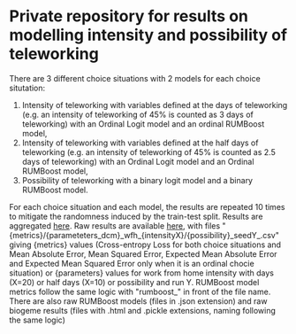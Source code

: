 # Private repository for results on modelling intensity and possibility of teleworking

There are 3 different choice situations with 2 models for each choice situtation:
1. Intensity of teleworking with variables defined at the days of teleworking (e.g. an intensity of teleworking of 45% is counted as 3 days of teleworking) with an Ordinal Logit model and an ordinal RUMBoost model,
2. Intensity of teleworking with variables defined at the half days of teleworking (e.g. an intensity of teleworking of 45% is counted as 2.5 days of teleworking) with an Ordinal Logit model and an Ordinal RUMBoost model,
3. Possibility of teleworking with a binary logit model and a binary RUMBoost model.

For each choice situation and each model, the results are repeated 10 times to mitigate the randomness induced by the train-test split. Results are aggregated [here](https://github.com/NicoSlvd/simba-python-choice-private/blob/results-nicolas/src/simba/mobi/choice/data/output/results_analysis.ipynb).
Raw results are available [here](https://github.com/NicoSlvd/simba-python-choice-private/tree/results-nicolas/src/simba/mobi/choice/data/output/homeoffice/models/estimation/2021), 
with files "{metrics}/{parameteters_dcm}\_wfh\_{intensityX}/{possibility}\_seedY\_.csv" giving {metrics} values 
(Cross-entropy Loss for both choice situations and Mean Absolute Error, Mean Squared Error, Expected Mean Absolute Error 
and Expected Mean Squared Error only when it is an ordinal chocie situation) or {parameters} values for work from home intensity with days (X=20) or half days (X=10) or possibility and run Y.
RUMBoost model metrics follow the same logic with "rumboost_" in front of the file name. There are also raw RUMBoost models (files in .json extension) and raw biogeme results (files with .html and .pickle extensions, naming following the same logic)
